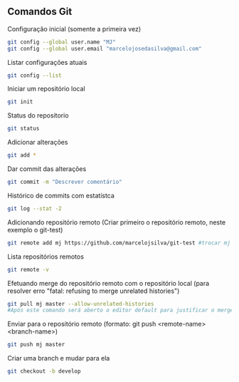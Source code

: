 ## Comandos Git

Configuração inicial (somente a primeira vez)
```bash
git config --global user.name "MJ"
git config --global user.email "marcelojosedasilva@gmail.com"
```

Listar configurações atuais
```bash
git config --list
```

Iniciar um repositório local
```bash
git init
```

Status do repositorio
```bash
git status
```

Adicionar alterações
```bash
git add *
```

Dar commit das alterações
```bash
git commit -m "Descrever comentário"
```

Histórico de commits com estatístca
```bash
git log --stat -2
```

Adicionando repositório remoto (Criar primeiro o repositório remoto, neste exemplo o git-test)
```bash
git remote add mj https://github.com/marcelojsilva/git-test #trocar mj pelo nome do repositório remoto que deseja, quando não informado fica com default 'origin'
```

Lista repositórios remotos
```bash
git remote -v
```

Efetuando merge do repositório remoto com o repositório local (para resolver erro "fatal: refusing to merge unrelated histories")
```bash
git pull mj master --allow-unrelated-histories
#Após este comando será aberto o editor default para justificar o merge
```

Enviar para o repositório remoto (formato: git push \<remote-name> \<branch-name>)
```bash
git push mj master
```

Criar uma branch e mudar para ela
```bash
git checkout -b develop
```
